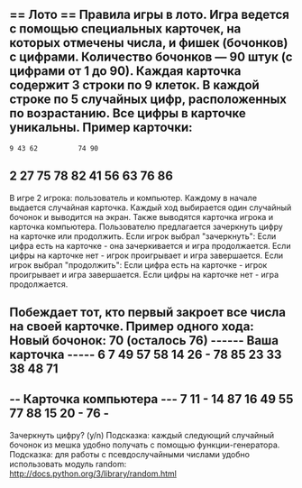 == Лото ==
Правила игры в лото.
Игра ведется с помощью специальных карточек, на которых отмечены числа,
и фишек (бочонков) с цифрами.
Количество бочонков — 90 штук (с цифрами от 1 до 90).
Каждая карточка содержит 3 строки по 9 клеток. В каждой строке по 5 случайных цифр,
расположенных по возрастанию. Все цифры в карточке уникальны. Пример карточки:
--------------------------
    9 43 62          74 90
 2    27    75 78    82
   41 56 63     76      86
--------------------------
В игре 2 игрока: пользователь и компьютер. Каждому в начале выдается
случайная карточка.
Каждый ход выбирается один случайный бочонок и выводится на экран.
Также выводятся карточка игрока и карточка компьютера.
Пользователю предлагается зачеркнуть цифру на карточке или продолжить.
Если игрок выбрал "зачеркнуть":
	Если цифра есть на карточке - она зачеркивается и игра продолжается.
	Если цифры на карточке нет - игрок проигрывает и игра завершается.
Если игрок выбрал "продолжить":
	Если цифра есть на карточке - игрок проигрывает и игра завершается.
	Если цифры на карточке нет - игра продолжается.

Побеждает тот, кто первый закроет все числа на своей карточке.
Пример одного хода:
Новый бочонок: 70 (осталось 76)
------ Ваша карточка -----
 6  7          49    57 58
   14 26     -    78    85
23 33    38    48    71
--------------------------
-- Карточка компьютера ---
 7 11     - 14    87
      16 49    55 77    88
   15 20     -       76  -
--------------------------
Зачеркнуть цифру? (y/n)
Подсказка: каждый следующий случайный бочонок из мешка удобно получать
с помощью функции-генератора.
Подсказка: для работы с псевдослучайными числами удобно использовать
модуль random: http://docs.python.org/3/library/random.html